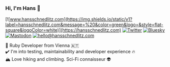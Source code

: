### Hi, I'm Hans :wave:

[![www.hansschnedlitz.com](https://img.shields.io/static/v1?label=hansschnedlitz.com&message=%20&color=green&logo=&style=flat-square&logoColor=white)](https://hansschnedlitz.com)
[![Twitter](https://img.shields.io/static/v1?label=Twitter&message=%20&color=blue&logo=Twitter&style=flat-square&logoColor=white)](https://twitter.com/hschnedlitz)
[![Bluesky](https://img.shields.io/static/v1?label=Bluesky&message=%20&color=0285FF&logo=Bluesky&style=flat-square&logoColor=white)](https://bsky.app/profile/hansschnedlitz.com)
[![Mastodon](https://img.shields.io/static/v1?label=Mastodon&message=%20&color=6364ff&logo=Mastodon&style=flat-square&logoColor=white)](https://ruby.social/@hschne)
[![hello@hansschnedlitz.com](https://img.shields.io/static/v1?label=hello@hansschnedlitz.com&message=%20&color=6D4AFF&logo=protonmail&style=flat-square&logoColor=white)](mailto:hello@hansschnedlitz.com)
  
  
:gem: Ruby Developer from Vienna :austria:  
:heavy_check_mark: I'm into testing, maintainability and developer experience :fire:  
🏔️ Love hiking and climbing. Sci-Fi connaisseur 👽
